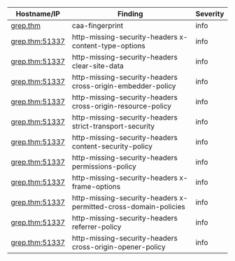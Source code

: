 | Hostname/IP | Finding | Severity |
| --- | --- | --- |
| [grep.thm](caa-fingerprint-grep.thm.md) | caa-fingerprint  | info |
| [grep.thm:51337](http-missing-security-headers-https___grep.thm_51337-x-content-type-options.md) | http-missing-security-headers x-content-type-options | info |
| [grep.thm:51337](http-missing-security-headers-https___grep.thm_51337-clear-site-data.md) | http-missing-security-headers clear-site-data | info |
| [grep.thm:51337](http-missing-security-headers-https___grep.thm_51337-cross-origin-embedder-policy.md) | http-missing-security-headers cross-origin-embedder-policy | info |
| [grep.thm:51337](http-missing-security-headers-https___grep.thm_51337-cross-origin-resource-policy.md) | http-missing-security-headers cross-origin-resource-policy | info |
| [grep.thm:51337](http-missing-security-headers-https___grep.thm_51337-strict-transport-security.md) | http-missing-security-headers strict-transport-security | info |
| [grep.thm:51337](http-missing-security-headers-https___grep.thm_51337-content-security-policy.md) | http-missing-security-headers content-security-policy | info |
| [grep.thm:51337](http-missing-security-headers-https___grep.thm_51337-permissions-policy.md) | http-missing-security-headers permissions-policy | info |
| [grep.thm:51337](http-missing-security-headers-https___grep.thm_51337-x-frame-options.md) | http-missing-security-headers x-frame-options | info |
| [grep.thm:51337](http-missing-security-headers-https___grep.thm_51337-x-permitted-cross-domain-policies.md) | http-missing-security-headers x-permitted-cross-domain-policies | info |
| [grep.thm:51337](http-missing-security-headers-https___grep.thm_51337-referrer-policy.md) | http-missing-security-headers referrer-policy | info |
| [grep.thm:51337](http-missing-security-headers-https___grep.thm_51337-cross-origin-opener-policy.md) | http-missing-security-headers cross-origin-opener-policy | info |
